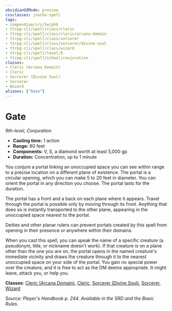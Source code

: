 ```yaml
---
obsidianUIMode: preview
cssclasses: json5e-spell
tags:
- compendium/src/5e/phb
- ttrpg-cli/spell/class/cleric
- ttrpg-cli/spell/class/cleric/arcana-domain
- ttrpg-cli/spell/class/sorcerer
- ttrpg-cli/spell/class/sorcerer/divine-soul
- ttrpg-cli/spell/class/wizard
- ttrpg-cli/spell/level/9
- ttrpg-cli/spell/school/conjuration
classes:
- Cleric (Arcana Domain)
- Cleric
- Sorcerer (Divine Soul)
- Sorcerer
- Wizard
aliases: ["Gate"]
---
```

# Gate
*9th-level, Conjuration*  

- **Casting time:** 1 action
- **Range:** 60 feet
- **Components:** V, S, a diamond worth at least 5,000 gp
- **Duration:** Concentration, up to 1 minute

You conjure a portal linking an unoccupied space you can see within range to a precise location on a different plane of existence. The portal is a circular opening, which you can make 5 to 20 feet in diameter. You can orient the portal in any direction you choose. The portal lasts for the duration.

The portal has a front and a back on each plane where it appears. Travel through the portal is possible only by moving through its front. Anything that does so is instantly transported to the other plane, appearing in the unoccupied space nearest to the portal.

Deities and other planar rulers can prevent portals created by this spell from opening in their presence or anywhere within their domains.

When you cast this spell, you can speak the name of a specific creature (a pseudonym, title, or nickname doesn't work). If that creature is on a plane other than the one you are on, the portal opens in the named creature's immediate vicinity and draws the creature through it to the nearest unoccupied space on your side of the portal. You gain no special power over the creature, and it is free to act as the DM deems appropriate. It might leave, attack you, or help you.

**Classes**: [Cleric (Arcana Domain)](/3-Mechanics/CLI/classes/cleric-arcana-domain-scag.md), [Cleric](/3-Mechanics/CLI/classes/cleric.md), [Sorcerer (Divine Soul)](/3-Mechanics/CLI/classes/sorcerer-divine-soul-xge.md), [Sorcerer](/3-Mechanics/CLI/classes/sorcerer.md), [Wizard](/3-Mechanics/CLI/classes/wizard.md)

*Source: Player's Handbook p. 244. Available in the SRD and the Basic Rules.*